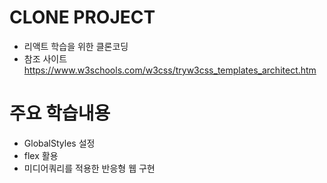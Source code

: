 
# CLONE PROJECT
* 리액트 학습을 위한 클론코딩
* 참조 사이트 https://www.w3schools.com/w3css/tryw3css_templates_architect.htm 

# 주요 학습내용
* GlobalStyles 설정
* flex 활용
* 미디어쿼리를 적용한 반응형 웹 구현
